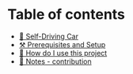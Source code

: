 # Table of contents

* [🚗 Self-Driving Car](README.md)
* [⚒️ Prerequisites and Setup](prerequisites-and-setup.md)
* [🏃 How do I use this project](how-do-i-use-this-project.md)
* [📔 Notes - contribution](notes.md)
